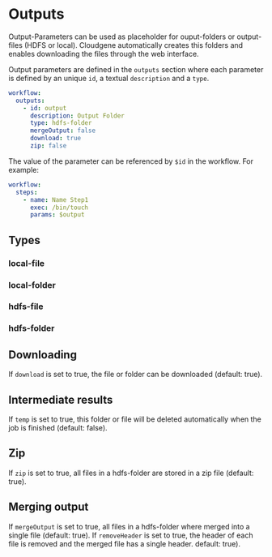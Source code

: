 # Outputs

Output-Parameters can be used as placeholder for ouput-folders or output-files (HDFS or local). Cloudgene automatically creates this folders and enables downloading the files through the web interface.

Output parameters are defined in the `outputs` section where each parameter is defined by an unique `id`, a textual `description` and a `type`.

```yaml
workflow:
  outputs:
    - id: output
      description: Output Folder
      type: hdfs-folder
      mergeOutput: false
      download: true
      zip: false
```

The value of the parameter can be referenced by `$id` in the workflow. For example:

```yaml
workflow:
  steps:
    - name: Name Step1
      exec: /bin/touch
      params: $output
```


## Types

### local-file

### local-folder

### hdfs-file

### hdfs-folder


## Downloading
If `download` is set to true, the file or folder can be downloaded (default: true).


## Intermediate results
If `temp` is set to true, this folder or file will be deleted automatically when the job is finished (default: false).


## Zip
If `zip` is set to true, all files in a hdfs-folder are stored in a zip file (default: true).


## Merging output
If `mergeOutput` is set to true, all files in a hdfs-folder where merged into a single file (default: true). If `removeHeader` is set to true, the header of each file is removed and the merged file has a single header. default: true).
